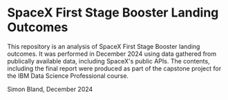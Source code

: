 # SpaceX First Stage Booster Landing Outcomes
This repository is an analysis of SpaceX First Stage Booster landing outcomes.
It was performed in December 2024 using data gathered from publically available data, including SpaceX's public APIs.
The contents, including the final report were produced as part of the capstone project for the IBM Data Science Professional course.

Simon Bland, December 2024
